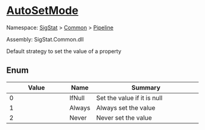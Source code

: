 # [AutoSetMode](./AutoSetMode.md)
Namespace: [SigStat]() > [Common](./../README.md) > [Pipeline](./README.md)

Assembly: SigStat.Common.dll


Default strategy to set the value of a property

##	Enum

| Value | Name | Summary | 
| --- | --- | --- | 
| 0<img width=180>| IfNull| Set the value if it is null<img width=180>| <br>
| 1<img width=180>| Always| Always set the value<img width=180>| <br>
| 2<img width=180>| Never| Never set the value<img width=180>| <br>


